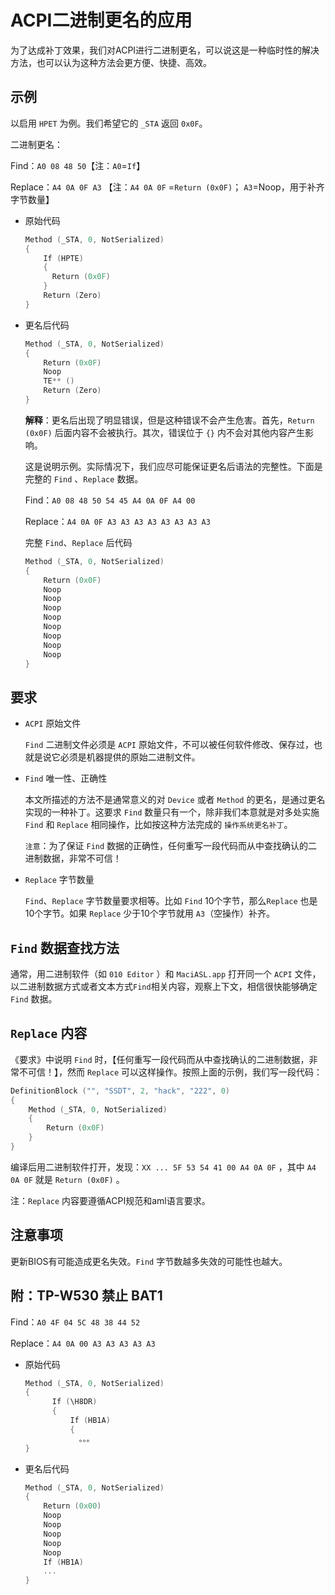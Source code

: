 # ACPI二进制更名的应用

为了达成补丁效果，我们对ACPI进行二进制更名，可以说这是一种临时性的解决方法，也可以认为这种方法会更方便、快捷、高效。

## 示例

以启用 `HPET` 为例。我们希望它的 `_STA` 返回 `0x0F`。

二进制更名：

Find：`A0 08 48 50`【注：`A0`=`If`】

Replace：`A4 0A 0F A3` 【注：`A4 0A 0F` =`Return (0x0F)`； `A3`=Noop，用于补齐字节数量】

- 原始代码

  ```Swift
  Method (_STA, 0, NotSerialized)
  {
      If (HPTE)
      {
        Return (0x0F)
      }
      Return (Zero)
  }
  ```

- 更名后代码

  ```Swift
  Method (_STA, 0, NotSerialized)
  {
      Return (0x0F)
      Noop
      TE** ()
      Return (Zero)
  }
  ```

  **解释**：更名后出现了明显错误，但是这种错误不会产生危害。首先，`Return (0x0F)` 后面内容不会被执行。其次，错误位于 `{}` 内不会对其他内容产生影响。

  这是说明示例。实际情况下，我们应尽可能保证更名后语法的完整性。下面是完整的 `Find` 、`Replace` 数据。
  
  Find：`A0 08 48 50 54 45 A4 0A 0F A4 00`
  
  Replace：`A4 0A 0F A3 A3 A3 A3 A3 A3 A3 A3`
  
  完整 `Find`、`Replace` 后代码
  
  ```Swift
  Method (_STA, 0, NotSerialized)
  {
      Return (0x0F)
      Noop
      Noop
      Noop
      Noop
      Noop
      Noop
      Noop
      Noop
  }
  ```

## 要求

- `ACPI` 原始文件

  `Find` 二进制文件必须是 `ACPI` 原始文件，不可以被任何软件修改、保存过，也就是说它必须是机器提供的原始二进制文件。

- `Find` 唯一性、正确性

  本文所描述的方法不是通常意义的对 `Device` 或者 `Method` 的更名，是通过更名实现的一种补丁。这要求 `Find` 数量只有一个，除非我们本意就是对多处实施 `Find` 和 `Replace` 相同操作，比如按这种方法完成的 `操作系统更名补丁`。

  `注意`：为了保证 `Find` 数据的正确性，任何重写一段代码而从中查找确认的二进制数据，非常不可信！

- `Replace` 字节数量

  `Find`、`Replace` 字节数量要求相等。比如 `Find` 10个字节，那么`Replace` 也是10个字节。如果 `Replace` 少于10个字节就用 `A3`（空操作）补齐。

## `Find` 数据查找方法

通常，用二进制软件（如 `010 Editor` ）和 `MaciASL.app` 打开同一个 `ACPI` 文件，以二进制数据方式或者文本方式`Find`相关内容，观察上下文，相信很快能够确定 `Find` 数据。

## `Replace` 内容

《要求》中说明 `Find` 时，【任何重写一段代码而从中查找确认的二进制数据，非常不可信！】，然而 `Replace` 可以这样操作。按照上面的示例，我们写一段代码：

```Swift
DefinitionBlock ("", "SSDT", 2, "hack", "222", 0)
{
    Method (_STA, 0, NotSerialized)
    {
        Return (0x0F)
    }
}
```

编译后用二进制软件打开，发现：`XX ... 5F 53 54 41 00 A4 0A 0F` ，其中 `A4 0A 0F` 就是 `Return (0x0F)` 。

注：`Replace` 内容要遵循ACPI规范和aml语言要求。

## 注意事项

 更新BIOS有可能造成更名失效。`Find` 字节数越多失效的可能性也越大。

## 附：TP-W530 禁止 BAT1

Find：`A0 4F 04 5C 48 38 44 52`

Replace：`A4 0A 00 A3 A3 A3 A3 A3`

- 原始代码

  ```Swift
  Method (_STA, 0, NotSerialized)
  {
        If (\H8DR)
        {
            If (HB1A)
            {
              。。。
  }
  ```

- 更名后代码

  ```Swift
  Method (_STA, 0, NotSerialized)
  {
      Return (0x00)
      Noop
      Noop
      Noop
      Noop
      Noop
      If (HB1A)
      ...
  }
  ```

